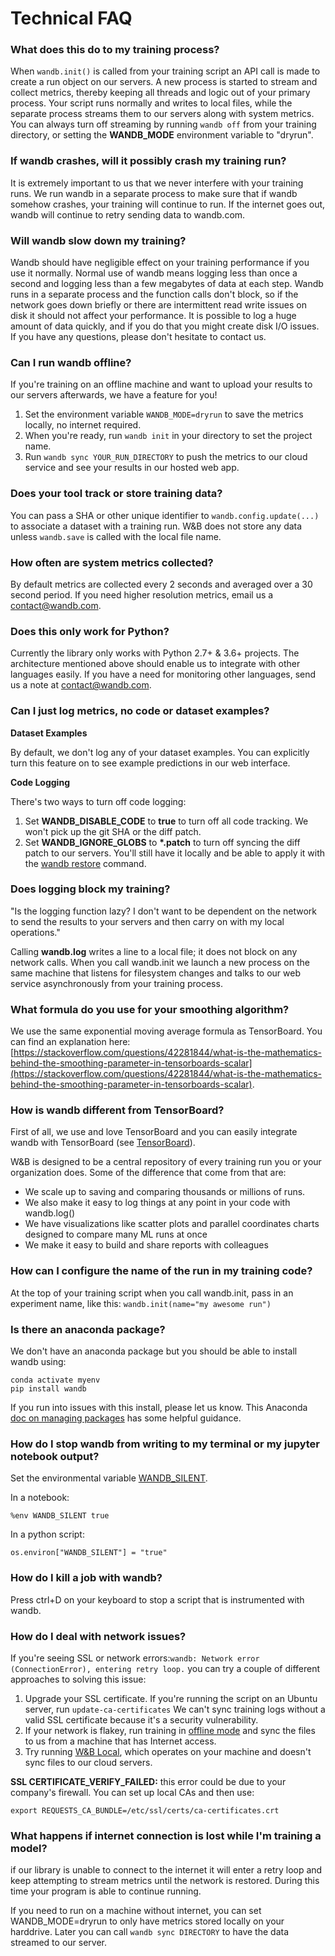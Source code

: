 # Technical FAQ

### What does this do to my training process?

When `wandb.init()` is called from your training script an API call is made to create a run object on our servers. A new process is started to stream and collect metrics, thereby keeping all threads and logic out of your primary process. Your script runs normally and writes to local files, while the separate process streams them to our servers along with system metrics. You can always turn off streaming by running `wandb off` from your training directory, or setting the **WANDB\_MODE** environment variable to "dryrun".

### If wandb crashes, will it possibly crash my training run?

It is extremely important to us that we never interfere with your training runs. We run wandb in a separate process to make sure that if wandb somehow crashes, your training will continue to run. If the internet goes out, wandb will continue to retry sending data to wandb.com.

### Will wandb slow down my training?

Wandb should have negligible effect on your training performance if you use it normally. Normal use of wandb means logging less than once a second and logging less than a few megabytes of data at each step. Wandb runs in a separate process and the function calls don't block, so if the network goes down briefly or there are intermittent read write issues on disk it should not affect your performance. It is possible to log a huge amount of data quickly, and if you do that you might create disk I/O issues. If you have any questions, please don't hesitate to contact us.

### Can I run wandb offline?

If you're training on an offline machine and want to upload your results to our servers afterwards, we have a feature for you!

1. Set the environment variable `WANDB_MODE=dryrun` to save the metrics locally, no internet required.
2. When you're ready, run `wandb init` in your directory to set the project name.
3. Run `wandb sync YOUR_RUN_DIRECTORY` to push the metrics to our cloud service and see your results in our hosted web app.

### Does your tool track or store training data?

You can pass a SHA or other unique identifier to `wandb.config.update(...)` to associate a dataset with a training run. W&B does not store any data unless `wandb.save` is called with the local file name.

### How often are system metrics collected?

By default metrics are collected every 2 seconds and averaged over a 30 second period. If you need higher resolution metrics, email us a [contact@wandb.com](mailto:contact@wandb.com).

### Does this only work for Python?

Currently the library only works with Python 2.7+ & 3.6+ projects. The architecture mentioned above should enable us to integrate with other languages easily. If you have a need for monitoring other languages, send us a note at [contact@wandb.com](mailto:contact@wandb.com).

### Can I just log metrics, no code or dataset examples?

**Dataset Examples**

By default, we don't log any of your dataset examples. You can explicitly turn this feature on to see example predictions in our web interface.

**Code Logging**

There's two ways to turn off code logging:

1. Set **WANDB\_DISABLE\_CODE** to **true** to turn off all code tracking. We won't pick up the git SHA or the diff patch.
2. Set **WANDB\_IGNORE\_GLOBS** to **\*.patch** to turn off syncing the diff patch to our servers. You'll still have it locally and be able to apply it with the [wandb restore](../library/cli.md#restore-the-state-of-your-code) command.

### Does logging block my training? 

"Is the logging function lazy? I don't want to be dependent on the network to send the results to your servers and then carry on with my local operations."

Calling **wandb.log** writes a line to a local file; it does not block on any network calls. When you call wandb.init we launch a new process on the same machine that listens for filesystem changes and talks to our web service asynchronously from your training process.

### What formula do you use for your smoothing algorithm?

We use the same exponential moving average formula as TensorBoard. You can find an explanation here: [https://stackoverflow.com/questions/42281844/what-is-the-mathematics-behind-the-smoothing-parameter-in-tensorboards-scalar](https://stackoverflow.com/questions/42281844/what-is-the-mathematics-behind-the-smoothing-parameter-in-tensorboards-scalar).

### How is wandb different from TensorBoard?

First of all, we use and love TensorBoard and you can easily integrate wandb with TensorBoard \(see [TensorBoard](../library/integrations/tensorboard.md)\).

W&B is designed to be a central repository of every training run you or your organization does. Some of the difference that come from that are:

* We scale up to saving and comparing thousands or millions of runs. 
* We also make it easy to log things at any point in your code with wandb.log\(\)
* We have visualizations like scatter plots and parallel coordinates charts designed to compare many ML runs at once
* We make it easy to build and share reports with colleagues

### How can I configure the name of the run in my training code?

At the top of your training script when you call wandb.init, pass in an experiment name, like this: `wandb.init(name="my awesome run")`

### Is there an anaconda package?

We don't have an anaconda package but you should be able to install wandb using:

```text
conda activate myenv
pip install wandb
```

If you run into issues with this install, please let us know. This Anaconda [doc on managing packages](https://docs.conda.io/projects/conda/en/latest/user-guide/tasks/manage-pkgs.html) has some helpful guidance.

### How do I stop wandb from writing to my terminal or my jupyter notebook output?

Set the environmental variable [WANDB\_SILENT](../library/advanced/environment-variables.md).

In a notebook:

```text
%env WANDB_SILENT true
```

In a python script:

```text
os.environ["WANDB_SILENT"] = "true"
```

### How do I kill a job with wandb?

Press ctrl+D on your keyboard to stop a script that is instrumented with wandb.

### How do I deal with network issues?

If you're seeing SSL or network errors:`wandb: Network error (ConnectionError), entering retry loop.` you can try a couple of different approaches to solving this issue:

1. Upgrade your SSL certificate. If you're running the script on an Ubuntu server, run `update-ca-certificates`  We can't sync training logs without a valid SSL certificate because it's a security vulnerability.
2. If your network is flakey, run training in [offline mode](https://docs.wandb.com/resources/technical-faq#can-i-run-wandb-offline) and sync the files to us from a machine that has Internet access.
3. Try running [W&B Local](../self-hosted/local.md), which operates on your machine and doesn't sync files to our cloud servers.

**SSL CERTIFICATE\_VERIFY\_FAILED:** this error could be due to your company's firewall. You can set up local CAs and then use:

`export REQUESTS_CA_BUNDLE=/etc/ssl/certs/ca-certificates.crt`

### What happens if internet connection is lost while I'm training a model? 

if our library is unable to connect to the internet it will enter a retry loop and keep attempting to stream metrics until the network is restored.  During this time your program is able to continue running.  

If you need to run on a machine without internet, you can set WANDB\_MODE=dryrun to only have metrics stored locally on your harddrive.  Later you can call `wandb sync DIRECTORY`  to have the data streamed to our server.



